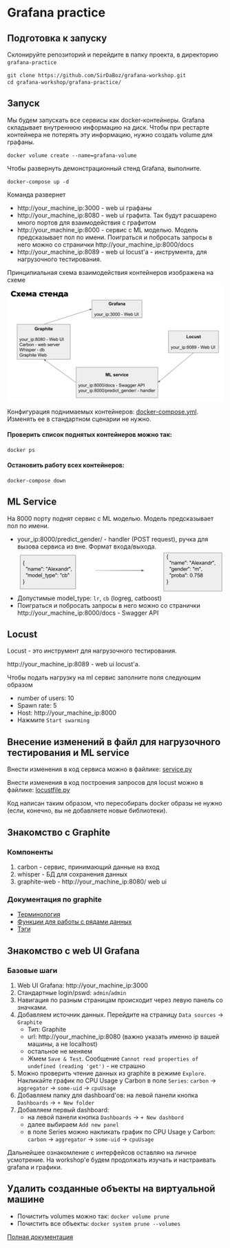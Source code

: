 # Grafana practice

## Подготовка к запуску
Склонируйте репозиторий и перейдите в папку проекта, в директорию `grafana-practice` 
```shell
git clone https://github.com/SirDaBoz/grafana-workshop.git
cd grafana-workshop/grafana-practice/
```

## Запуск

Мы будем запускать все сервисы как docker-контейнеры. 
Grafana складывает внутреннюю информацию на диск. 
Чтобы при рестарте контейнера не потерять эту информацию, нужно создать volume для графаны. 

```shell
docker volume create --name=grafana-volume
```

Чтобы развернуть демонстрационный стенд Grafana, выполните.
```shell
docker-compose up -d
```

Команда развернет
- http://your_machine_ip:3000 - web ui графаны
- http://your_machine_ip:8080 - web ui графита. Так будут расшарено много портов для взаимодействия с графитом
- http://your_machine_ip:8000 - сервис с ML моделью. Модель предсказывает пол по имени.
Поиграться и побросать запросы в него можно со странички http://your_machine_ip:8000/docs
- http://your_machine_ip:8089 - web ui locust'а - инструмента, для нагрузочного тестирования.

Принципиальная схема взаимодействия контейнеров изображена на схеме
![Схема стенда](pics/scheme_grafana_stand.png "Схема стенда")


Конфигурация поднимаемых контейнеров: [docker-compose.yml](./docker-compose.yml). 
Изменять ее в стандартном сценарии не нужно.

#### Проверить список поднятых контейнеров можно так:
```shell
docker ps
```

#### Остановить работу всех контейнеров:
```shell
docker-compose down
```

## ML Service
На 8000 порту поднят сервис с ML моделью. Модель предсказывает пол по имени.

- your_ip:8000/predict_gender/ - handler (POST request), ручка для вызова сервиса из вне. Формат входа/выхода. 
![Формат входа/выхода](pics/ml_service_input_output.png "ML service input/output")
- Допустимые model_type: `lr`, `cb` (logreg, catboost)
- Поиграться и побросать запросы в него можно со странички http://your_machine_ip:8000/docs - Swagger API

## Locust
Locust - это инструмент для нагрузочного тестирования.

http://your_machine_ip:8089 - web ui locust'а.

Чтобы подать нагрузку на ml сервис заполните поля следующим образом
- number of users: 10
- Spawn rate: 5
- Host: http://your_machine_ip:8000
- Нажмите `Start swarming`

## Внесение изменений в файл для нагрузочного тестирования и ML service
Внести изменения в код сервиса можно в файлике:
[service.py](./ml_service/service.py)

Внести изменения в код построения запросов для locust можно в файлике:
[locustfile.py](./locustfile.py)

Код написан таким образом, что пересобирать docker образы не нужно (если, конечно, вы не добавляете новые библиотеки).

## Знакомство c Graphite

### Компоненты
1. carbon - сервис, принимающий данные на вход
2. whisper - БД для сохранения данных
3. graphite-web - http://your_machine_ip:8080/ web ui

### Документация по graphite
- [Терминология](https://graphite.readthedocs.io/en/latest/terminology.html)
- [Функции для работы с рядами данных](https://graphite.readthedocs.io/en/latest/functions.html)
- [Тэги](https://graphite.readthedocs.io/en/latest/tags.html)


## Знакомство с web UI Grafana

### Базовые шаги
1. Web UI Grafana: http://your_machine_ip:3000
1. Стандартные login/pswd: `admin`/`admin`
1. Навигация по разным страницам происходит через левую панель со значками.
1. Добавляем источник данных. Перейдите на страницу `Data sources` -> `Graphite`
   - Тип: Graphite
   - url: http://your_machine_ip:8080 (важно указать именно ip вашей машины, а не localhost)
   - остальное не меняем
   - Жмем `Save & Test`. Сообщение `Cannot read properties of undefined (reading 'get')` - не страшно
1. Можно проверить чтение данных из graphite в режиме `Explore`. Накликайте график по CPU Usage у Сarbon в поле `Series`: `carbon` -> `aggregator` -> `some-uid` -> `cpuUsage`
1. Добавляем папку для dashboard'ов: на левой панели кнопка `Dashboards` -> `+ New folder`
1. Добавляем первый dashboard: 
   - на левой панели кнопка `Dashboards` -> `+ New dashbord`
   - далее выбираем `Add new panel`
   - в поле Series можно накликать график по CPU Usage у Сarbon: `carbon` -> `aggregator` -> `some-uid` -> `cpuUsage`

Дальнейшее ознакомление с интерфейсов оставляю на личное усмотрение. 
На workshop'е будем продолжать изучать и настраивать grafana и графики.

## Удалить созданные объекты на виртуальной машине

- Почистить volumes можно так: `docker volume prune`
- Почистить все объекты: `docker system prune --volumes`

[Полная документация](https://docs.docker.com/config/pruning/)
